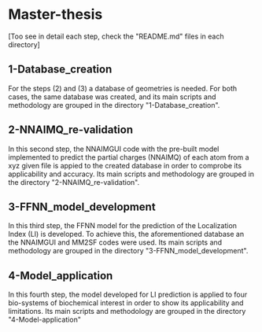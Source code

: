# Master-thesis
[Too see in detail each step, check the "README.md" files in each directory]

## 1-Database_creation
For the steps (2) and (3) a database of geometries is needed. For both cases, the same database was created, and its main scripts and methodology are grouped in the directory "1-Database_creation".

## 2-NNAIMQ_re-validation
In this second step, the NNAIMGUI code with the pre-built model implemented to predict the partial charges (NNAIMQ) of each atom from a xyz given file is appied to the created database in order to comprobe its applicability and accuracy. Its main scripts and methodology are grouped in the directory "2-NNAIMQ_re-validation".

## 3-FFNN_model_development
In this third step, the FFNN model for the prediction of the Localization Index (LI) is developed. To achieve this, the aforementioned database an the NNAIMGUI and MM2SF codes were used. Its main scripts and methodology are grouped in the directory "3-FFNN_model_development".

## 4-Model_application
In this fourth step, the model developed for LI prediction is applied to four bio-systems of biochemical interest in order to show its applicability and limitations. Its main scripts and methodology are grouped in the directory "4-Model-application"

